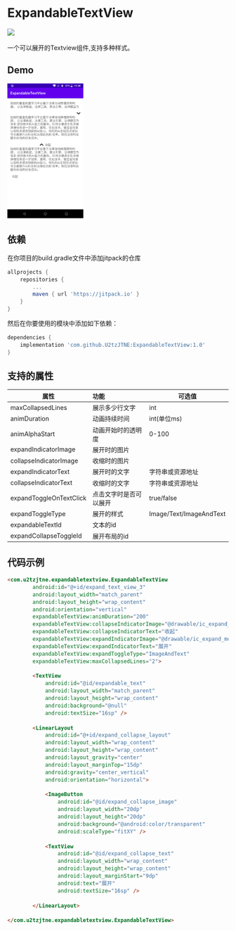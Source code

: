 # ExpandableTextView

[![](https://jitpack.io/v/U2tzJTNE/ExpandableTextView.svg)](https://jitpack.io/#U2tzJTNE/ExpandableTextView)

一个可以展开的Textview组件,支持多种样式。

## Demo

<img src="image/img_demo.png" style="zoom:30%;" />

## 依赖

在你项目的build.gradle文件中添加jitpack的仓库

```groovy
allprojects {
	repositories {
		...
        maven { url 'https://jitpack.io' }
    }
}
```

然后在你要使用的模块中添加如下依赖：

```groovy
dependencies {
    implementation 'com.github.U2tzJTNE:ExpandableTextView:1.0'
}
```

## 支持的属性

| 属性                    | 功能                   | 可选值                  |
| ----------------------- | :--------------------- | ----------------------- |
| maxCollapsedLines       | 展示多少行文字         | int                     |
| animDuration            | 动画持续时间           | int(单位ms)             |
| animAlphaStart          | 动画开始时的透明度     | 0-100                   |
| expandIndicatorImage    | 展开时的图片           |                         |
| collapseIndicatorImage  | 收缩时的图片           |                         |
| expandIndicatorText     | 展开时的文字           | 字符串或资源地址        |
| collapseIndicatorText   | 收缩时的文字           | 字符串或资源地址        |
| expandToggleOnTextClick | 点击文字时是否可以展开 | true/false              |
| expandToggleType        | 展开的样式             | Image/Text/ImageAndText |
| expandableTextId        | 文本的id               |                         |
| expandCollapseToggleId  | 展开布局的id           |                         |

## 代码示例

```html
<com.u2tzjtne.expandabletextview.ExpandableTextView
        android:id="@+id/expand_text_view_3"
        android:layout_width="match_parent"
        android:layout_height="wrap_content"
        android:orientation="vertical"
        expandableTextView:animDuration="200"
        expandableTextView:collapseIndicatorImage="@drawable/ic_expand_less"
        expandableTextView:collapseIndicatorText="收起"
        expandableTextView:expandIndicatorImage="@drawable/ic_expand_more"
        expandableTextView:expandIndicatorText="展开"
        expandableTextView:expandToggleType="ImageAndText"
        expandableTextView:maxCollapsedLines="2">

        <TextView
            android:id="@id/expandable_text"
            android:layout_width="match_parent"
            android:layout_height="wrap_content"
            android:background="@null"
            android:textSize="16sp" />

        <LinearLayout
            android:id="@+id/expand_collapse_layout"
            android:layout_width="wrap_content"
            android:layout_height="wrap_content"
            android:layout_gravity="center"
            android:layout_marginTop="15dp"
            android:gravity="center_vertical"
            android:orientation="horizontal">

            <ImageButton
                android:id="@id/expand_collapse_image"
                android:layout_width="20dp"
                android:layout_height="20dp"
                android:background="@android:color/transparent"
                android:scaleType="fitXY" />

            <TextView
                android:id="@id/expand_collapse_text"
                android:layout_width="wrap_content"
                android:layout_height="wrap_content"
                android:layout_marginStart="9dp"
                android:text="展开"
                android:textSize="16sp" />

        </LinearLayout>

</com.u2tzjtne.expandabletextview.ExpandableTextView>
```